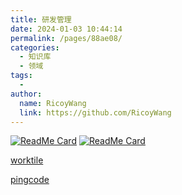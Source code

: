```yaml
---
title: 研发管理
date: 2024-01-03 10:44:14
permalink: /pages/88ae08/
categories:
  - 知识库
  - 领域
tags:
  - 
author: 
  name: RicoyWang
  link: https://github.com/RicoyWang
---
```


[<img src="https://github-readme-stats.vercel.app/api/pin/?username=a54552239&amp;repo=pearProject" alt="ReadMe Card" class="no-zoom">](https://github.com/a54552239/pearProject)
[<img src="https://github-readme-stats.vercel.app/api/pin/?username=kuaifan&amp;repo=dootask" alt="ReadMe Card" class="no-zoom">](https://github.com/kuaifan/dootask)


[worktile](https://worktile.com/solution/project)

[pingcode](https://pingcode.com/)